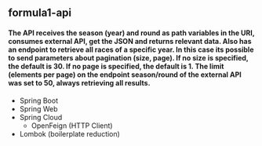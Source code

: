 ## formula1-api

#### The API receives the season (year) and round as path variables in the URI, consumes external API, get the JSON and returns relevant data. Also has an endpoint to retrieve all races of a specific year. In this case its possible to send parameters about pagination (size, page). If no size is specified, the default is 30. If no page is specified, the default is 1. The limit (elements per page) on the endpoint season/round of the external API was set to 50, always retrieving all results.

- Spring Boot
- Spring Web
- Spring Cloud
  - OpenFeign (HTTP Client)
- Lombok (boilerplate reduction)